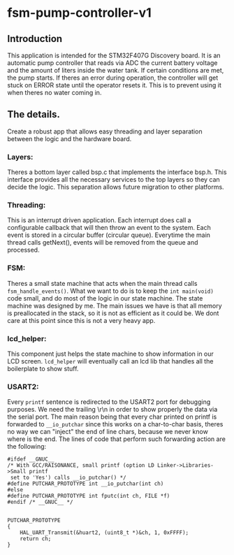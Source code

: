 # fsm-pump-controller-v1

## Introduction
This application is intended for the STM32F407G Discovery board. It is an automatic pump controller that reads via ADC the current battery voltage and 
the amount of liters inside the water tank. If certain conditions are met, the pump starts. If theres an error during operation, the controller will
get stuck on ERROR state until the operator resets it. This is to prevent using it when theres no water coming in.

## The details.

Create a robust app that allows easy threading and layer separation between the logic and the hardware board.

### Layers: 
Theres a bottom layer called bsp.c that implements the interface bsp.h. This interface provides all the necessary services to the top layers so they
can decide the logic. This separation allows future migration to other platforms.

### Threading: 
This is an interrupt driven application. Each interrupt does call a configurable callback that will then throw an event to the system. Each
event is stored in a circular buffer (circular queue). Everytime the main thread calls getNext(), events will be removed from the queue and processed.

### FSM: 
Theres a small state machine that acts when the main thread calls `fsm_handle_events()`. What we want to do is to keep the `int main(void)` code
small, and do most of the logic in our state machine. The state machine was designed by me. The main issues we have is that all memory is preallocated in
the stack, so it is not as efficient as it could be. We dont care at this point since this is not a very heavy app.

### lcd_helper: 
This component just helps the state machine to show information in our LCD screen. `lcd_helper` will eventually call an lcd lib that handles
all the boilerplate to show stuff.

### USART2: 
Every `printf` sentence is redirected to the USART2 port for debugging purposes. We need the trailing \r\n in order to show properly the data via the serial
port. The main reason being that every char printed on printf is forwarded to `__io_putchar` since this works on a char-to-char basis, theres no way we can
"inject" the end of line chars, because we never know where is the end. 
The lines of code that perform such forwarding action are the following:

```
#ifdef __GNUC__
/* With GCC/RAISONANCE, small printf (option LD Linker->Libraries->Small printf
 set to 'Yes') calls __io_putchar() */
#define PUTCHAR_PROTOTYPE int __io_putchar(int ch)
#else
#define PUTCHAR_PROTOTYPE int fputc(int ch, FILE *f)
#endif /* __GNUC__ */


PUTCHAR_PROTOTYPE
{
    HAL_UART_Transmit(&huart2, (uint8_t *)&ch, 1, 0xFFFF);
    return ch;
}

```



